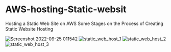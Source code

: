 # AWS-hosting-Static-websit
Hosting a Static Web Site on AWS
Some Stages on the Process of Creating Static Website Hosting

![Screenshot 2022-09-25 011542](https://user-images.githubusercontent.com/16262170/194465061-2a896761-00aa-4995-9a09-14b452de4c2d.jpg)
![static_web_host_1](https://user-images.githubusercontent.com/16262170/194465063-734e399a-6157-435d-ad55-a71e0a8c0c8d.jpg)
![static_web_host_2](https://user-images.githubusercontent.com/16262170/194465065-0ca5ae99-2fe5-4aa2-ae7e-9268966eea5e.jpg)
![static_web_host_3](https://user-images.githubusercontent.com/16262170/194465068-d7f66470-e982-4487-bfe5-24033d07498c.jpg)
